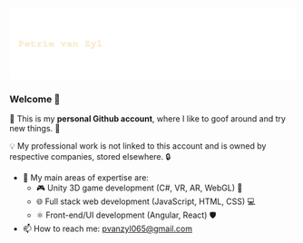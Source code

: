 <a href=#><img src="anim-wave.svg"></a>

### Welcome 🎉

🚀 This is my **personal Github account**, where I like to goof around and try new things. 🧪

💡 My professional work is not linked to this account and is owned by respective companies, stored elsewhere. 🔒

- 🔭 My main areas of expertise are:
  - 🎮 Unity 3D game development (C#, VR, AR, WebGL) 👾
  - 🌐 Full stack web development (JavaScript, HTML, CSS) 💻
  - ⚛️ Front-end/UI development (Angular, React) 🛡️
- 📫 How to reach me: pvanzyl065@gmail.com
